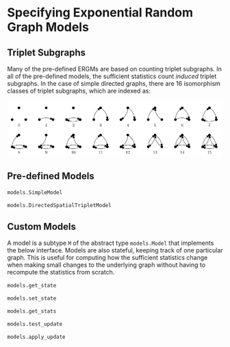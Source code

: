 # Specifying Exponential Random Graph Models

## Triplet Subgraphs

Many of the pre-defined ERGMs are based on counting triplet subgraphs. In all of the pre-defined models, the sufficient statistics count _induced_ triplet subgraphs. In the case of simple directed graphs, there are 16 isomorphism classes of triplet subgraphs, which are indexed as:

![](assets/models/triplet_subgraphs.png)

## Pre-defined Models

```@docs
models.SimpleModel
```

```@docs
models.DirectedSpatialTripletModel
```

## Custom Models

A model is a subtype `M` of the abstract type `models.Model` that implements the below interface. Models are also stateful, keeping track of one particular graph. This is useful for computing how the sufficient statistics change when making small changes to the underlying graph without having to recompute the statistics from scratch.

```@docs
models.get_state
```

```@docs
models.set_state
```

```@docs
models.get_stats
```

```@docs
models.test_update
```

```@docs
models.apply_update
```